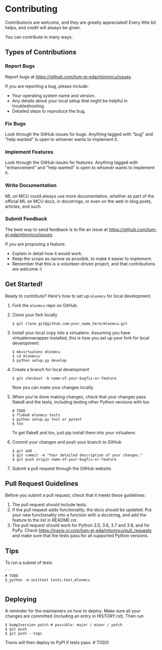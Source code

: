# Contributing

Contributions are welcome, and they are greatly appreciated! Every little bit
helps, and credit will always be given.

You can contribute in many ways:

## Types of Contributions

### Report Bugs

Report bugs at https://github.com/tum-ei-eda/mlonmcu/issues.

If you are reporting a bug, please include:

* Your operating system name and version.
* Any details about your local setup that might be helpful in troubleshooting.
* Detailed steps to reproduce the bug.

### Fix Bugs

Look through the GitHub issues for bugs. Anything tagged with "bug" and "help
wanted" is open to whoever wants to implement it.

### Implement Features

Look through the GitHub issues for features. Anything tagged with "enhancement"
and "help wanted" is open to whoever wants to implement it.

### Write Documentation

ML on MCU could always use more documentation, whether as part of the
official ML on MCU docs, in docstrings, or even on the web in blog posts,
articles, and such.

### Submit Feedback

The best way to send feedback is to file an issue at https://github.com/tum-ei-eda/mlonmcu/issues.

If you are proposing a feature:

* Explain in detail how it would work.
* Keep the scope as narrow as possible, to make it easier to implement.
* Remember that this is a volunteer-driven project, and that contributions
  are welcome :)

## Get Started!

Ready to contribute? Here's how to set up `mlonmcu` for local development.

1. Fork the `mlonmcu` repo on GitHub.
2. Clone your fork locally

    ```
    $ git clone git@github.com:your_name_here/mlonmcu.git
    ```

3. Install your local copy into a virtualenv. Assuming you have virtualenvwrapper installed, this is how you set up your fork for local development:

    ```
    $ mkvirtualenv mlonmcu
    $ cd mlonmcu/
    $ python setup.py develop
    ```

4. Create a branch for local development

    ```
    $ git checkout -b name-of-your-bugfix-or-feature
    ```

   Now you can make your changes locally.

5. When you're done making changes, check that your changes pass flake8 and the
   tests, including testing other Python versions with tox

    ```
    # TODO
    $ flake8 mlonmcu tests
    $ python setup.py test or pytest
    $ tox
    ```

   To get flake8 and tox, just pip install them into your virtualenv.

6. Commit your changes and push your branch to GitHub

    ```
    $ git add .
    $ git commit -m "Your detailed description of your changes."
    $ git push origin name-of-your-bugfix-or-feature
    ```

7. Submit a pull request through the GitHub website.

## Pull Request Guidelines

Before you submit a pull request, check that it meets these guidelines:

1. The pull request should include tests.
2. If the pull request adds functionality, the docs should be updated. Put
   your new functionality into a function with a docstring, and add the
   feature to the list in README.rst.
3. The pull request should work for Python 3.5, 3.6, 3.7 and 3.8, and for PyPy. Check
   https://travis-ci.com/tum-ei-eda/mlonmcu/pull_requests
   and make sure that the tests pass for all supported Python versions.

## Tips

To run a subset of tests

    ```
    # TODO
    $ python -m unittest tests.test_mlonmcu
    ```

## Deploying

A reminder for the maintainers on how to deploy.
Make sure all your changes are committed (including an entry in HISTORY.rst).
Then run

```
$ bump2version patch # possible: major / minor / patch
$ git push
$ git push --tags
```

Travis will then deploy to PyPI if tests pass.  # TODO
